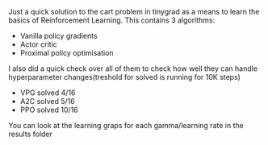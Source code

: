 Just a quick solution to the cart problem in tinygrad as a means to learn the basics of Reinforcement Learning.
This contains 3 algorithms:
- Vanilla policy gradients
- Actor critic
- Proximal policy optimisation

I also did a quick check over all of them to check how well they can handle hyperparameter changes(treshold for solved is running for 10K steps)
  - VPG solved 4/16
  - A2C solved 5/16
  - PPO solved 10/16
 
You can look at the learning graps for each gamma/learning rate in the results folder
